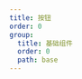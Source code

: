 ```yaml
---
title: 按钮
order: 0
group:
  title: 基础组件
  order: 0
  path: base
---
```


<code src="../demo/Button.jsx"></code>
<API src="../src/Button.tsx"></API>
